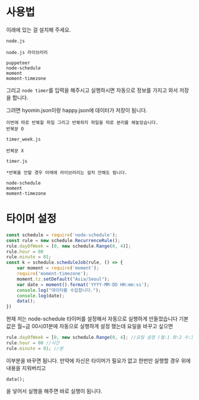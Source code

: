 # 사용법
이래에 있는 걸 설치해 주세요.
```
node.js

node.js 라이브러리
 
puppeteer
node-schedule
moment
moment-timezone
```
그리고 `node timer`를 입력을 해주시고 실행하시면 자동으로 정보를 가지고 와서 저장을 합니다.

그려면 hyomin.json이랑 happy.json에 데이터가 저장이 됨니다.

```
이번에 따로 반복할 파일 그리고 반복하지 파일을 따로 분리를 해놓았습니다.
반복문 O

timer_week.js

반복문 X

timer.js

*반복을 안할 경우 아래에 라이브러리는 설치 안해도 됨니다.

node-schedule
moment
moment-timezone

```

# 타이머 설정
```js
const schedule = require('node-schedule');
const rule = new schedule.RecurrenceRule();
rule.dayOfWeek = [0, new schedule.Range(0, 4)];
rule.hour = 00
rule.minute = 01;
const k = schedule.scheduleJob(rule, () => {
    var moment = require('moment'); 
    require('moment-timezone'); 
    moment.tz.setDefault("Asia/Seoul"); 
    var date = moment().format('YYYY-MM-DD HH:mm:ss');
    console.log("데이터를 수집함니다.");
    console.log(date);
    data();
})
```
현재 저는 node-schedule 타이머를 설정해서 자동으로 실행하게 만들었습니다
기본값은 월~금 00시01분에 자동으로 실행하게 설정 했는데 요일을 바꾸고 싶으면 
```js
rule.dayOfWeek = [0, new schedule.Range(0, 4]; //요일 설정 (월:1 화:2 수:3 목:4 금:5 토:6 일:0)
rule.hour = 00 //시간
rule.minute = 01; //분
```
이부분을 바꾸면 됨니다.
만약에 자신은 타이머가 필요가 없고 한번만 실행할 경우 위에 내용을 지워버리고
```
data();
```
을 넣어서 실행을 해주면 바로 실행이 됨니다.
